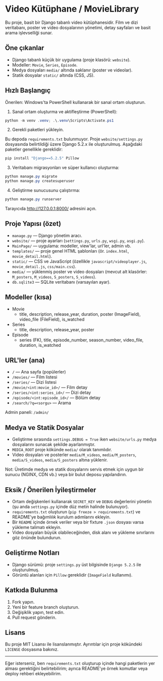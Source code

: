 # Video Kütüphane / MovieLibrary

Bu proje, basit bir Django tabanlı video kütüphanesidir. Film ve dizi veritabanı, poster ve video dosyalarının yönetimi, detay sayfaları ve basit arama işlevselliği sunar.

## Öne çıkanlar
- Django tabanlı küçük bir uygulama (proje klasörü: `website`).
- Modeller: `Movie`, `Series`, `Episode`.
- Medya dosyaları `media/` altında saklanır (poster ve videolar).
- Statik dosyalar `static/` altında (CSS, JS).

## Hızlı Başlangıç

Önerilen: Windows'ta PowerShell kullanarak bir sanal ortam oluşturun.

1) Sanal ortam oluşturma ve aktifleştirme (PowerShell):

```powershell
python -m venv .venv; .\.venv\Scripts\Activate.ps1
```

2) Gerekli paketleri yükleyin.

Bu depoda `requirements.txt` bulunmuyor. Proje `website/settings.py` dosyasında belirtildiği üzere Django 5.2.x ile oluşturulmuş. Aşağıdaki paketler genellikle gereklidir:

```powershell
pip install "Django==5.2.5" Pillow
```

3) Veritabanı migrasyonları ve süper kullanıcı oluşturma:

```powershell
python manage.py migrate
python manage.py createsuperuser
```

4) Geliştirme sunucusunu çalıştırma:

```powershell
python manage.py runserver
```

Tarayıcıda http://127.0.0.1:8000/ adresini açın.

## Proje Yapısı (özet)

- `manage.py` — Django yönetim aracı.
- `website/` — proje ayarları (`settings.py`, `urls.py`, `wsgi.py`, `asgi.py`).
- `MainPage/` — uygulama: modeller, view'lar, url'ler, admin vb.
- `templates/` — proje genel HTML şablonları (ör. `index.html`, `movie_detail.html`).
- `static/` — CSS ve JavaScript (özellikle `javascript/videoplayer.js`, `movie_detail.js`, `css/main.css`).
- `media/` — yüklenmiş poster ve video dosyaları (mevcut alt klasörler: `M_posters`, `M_videos`, `S_posters`, `S_videos`).
- `db.sqlite3` — SQLite veritabanı (varsayılan ayar).

## Modeller (kısa)

- Movie
  - title, description, release_year, duration, poster (ImageField), video_file (FileField), is_watched
- Series
  - title, description, release_year, poster
- Episode
  - series (FK), title, episode_number, season_number, video_file, duration, is_watched

## URL'ler (ana)

- `/` — Ana sayfa (popülerler)
- `/movies/` — Film listesi
- `/series/` — Dizi listesi
- `/movie/<int:movie_id>/` — Film detay
- `/series/<int:series_id>/` — Dizi detay
- `/episode/<int:episode_id>/` — Bölüm detay
- `/search/?q=<sorgu>` — Arama

Admin paneli: `/admin/`

## Medya ve Statik Dosyalar

- Geliştirme sırasında `settings.DEBUG = True` iken `website/urls.py` medya dosyalarını sunacak şekilde ayarlanmıştır.
- `MEDIA_ROOT` proje kökünde `media/` olarak tanımlıdır.
- Video dosyaları ve posterler `media/M_videos`, `media/M_posters`, `media/S_videos`, `media/S_posters` altına yüklenir.

Not: Üretimde medya ve statik dosyalarını servis etmek için uygun bir sunucu (NGINX, CDN vb.) veya bir bulut deposu yapılandırın.

## Eksik / Önerilen İyileştirmeler

- Ortam değişkenleri kullanarak `SECRET_KEY` ve `DEBUG` değerlerini yönetin (şu anda `settings.py` içinde düz metin halinde bulunuyor).
- `requirements.txt` oluşturun (`pip freeze > requirements.txt`) ve README'ye bağımlılık kurulum adımlarını ekleyin.
- Bir `README` içinde örnek veriler veya bir fixture `.json` dosyası varsa yükleme talimatı ekleyin.
- Video dosyaları büyük olabileceğinden, disk alanı ve yükleme sınırlarını göz önünde bulundurun.

## Geliştirme Notları

- Django sürümü: proje `settings.py` üst bilgisinde `Django 5.2.5` ile oluşturulmuş.
- Görüntü alanları için `Pillow` gereklidir (`ImageField` kullanımı).

## Katkıda Bulunma

1. Fork yapın.
2. Yeni bir feature branch oluşturun.
3. Değişiklik yapın, test edin.
4. Pull request gönderin.

## Lisans

Bu proje MIT Lisansı ile lisanslanmıştır. Ayrıntılar için proje kökündeki `LICENSE` dosyasına bakınız.

---

Eğer isterseniz, ben `requirements.txt` oluşturup içinde hangi paketlerin yer alması gerektiğini belirtebilirim; ayrıca README'ye örnek komutlar veya deploy rehberi ekleyebilirim.
